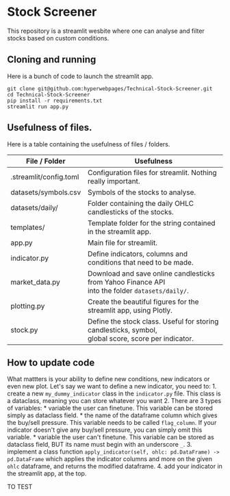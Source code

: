# Stock Screener

This repository is a streamlit wesbite where one can analyse and filter stocks based on custom conditions.


## Cloning and running

Here is a bunch of code to launch the streamlit app.

```
git clone git@github.com:hyperwebpages/Technical-Stock-Screener.git
cd Technical-Stock-Screener
pip install -r requirements.txt
streamlit run app.py
```


## Usefulness of files.

Here is a table containing the usefulness of files / folders.

| File / Folder          | Usefulness                                                                                              |
|------------------------|---------------------------------------------------------------------------------------------------------|
| .streamlit/config.toml | Configuration files for streamlit. Nothing really important.                                            |
| datasets/symbols.csv   | Symbols of the stocks to analyse.                                                                       |
| datasets/daily/        | Folder containing the daily OHLC candlesticks of the stocks.                                            |
| templates/             | Template folder for the string contained in the streamlit app.                                          |
| app.py                 | Main file for streamlit.                                                                                |
| indicator.py           | Define indicators, columns and conditions that need to be made.                                         |
| market_data.py         | Download and save online candlesticks from Yahoo Finance API <br>into the folder `datasets/daily/`.     |
| plotting.py            | Create the beautiful figures for the streamlit app, using Plotly.                                       |
| stock.py               | Define the stock class. Useful for storing candlesticks, symbol, <br>global score, score per indicator. |

## How to update code

What mattters is your ability to define new conditions, new indicators or even new plot.
Let's say we want to define a new indicator, you need to:
    1. create a new `my_dummy_indicator` class in the `indicator.py` file. This class is a dataclass, meaning you can store whatever you want
    2. There are 3 types of variables:
        * variable the user can finetune. This variable can be stored simply as dataclass field.
        * the name of the dataframe column which gives the buy/sell pressure. This variable needs to be called `flag_column`. If your indicator doesn't give any buy/sell pressure, you can simply omit this variable.
        * variable the user can't finetune. This variable can be stored as dataclass field, BUT its name must begin with an underscore `_`.
    3. implement a class function 
    ```apply_indicator(self, ohlc: pd.DataFrame) -> pd.DataFrame``` 
    which applies the indicator columns and more on the given `ohlc` dataframe, and returns the modified dataframe.
    4. add your indicator in the streamlit app, at the top. 

TO TEST